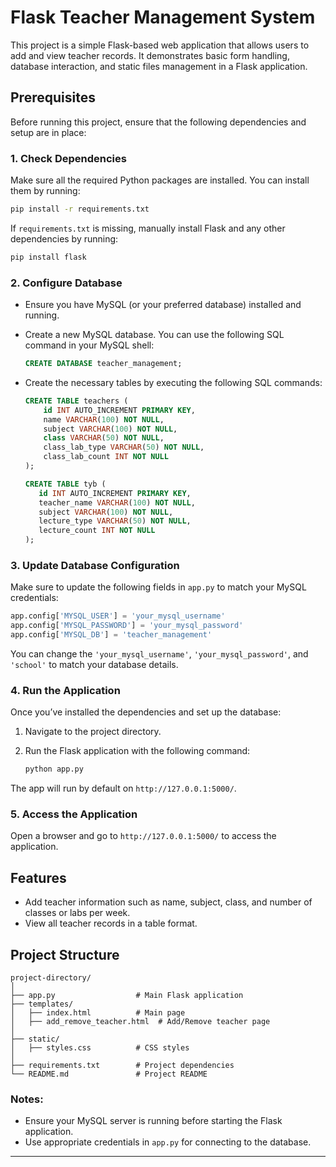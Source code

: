 

# Flask Teacher Management System

This project is a simple Flask-based web application that allows users to add and view teacher records. It demonstrates basic form handling, database interaction, and static files management in a Flask application.

## Prerequisites

Before running this project, ensure that the following dependencies and setup are in place:

### 1. **Check Dependencies**

Make sure all the required Python packages are installed. You can install them by running:

```bash
pip install -r requirements.txt
```

If `requirements.txt` is missing, manually install Flask and any other dependencies by running:

```bash
pip install flask
```

### 2. **Configure Database**

- Ensure you have MySQL (or your preferred database) installed and running.
- Create a new MySQL database. You can use the following SQL command in your MySQL shell:

    ```sql
    CREATE DATABASE teacher_management;
    ```

- Create the necessary tables by executing the following SQL commands:

    ```sql
    CREATE TABLE teachers (
        id INT AUTO_INCREMENT PRIMARY KEY,
        name VARCHAR(100) NOT NULL,
        subject VARCHAR(100) NOT NULL,
        class VARCHAR(50) NOT NULL,
        class_lab_type VARCHAR(50) NOT NULL,
        class_lab_count INT NOT NULL
    );
    ```
    ```sql
    CREATE TABLE tyb (
       id INT AUTO_INCREMENT PRIMARY KEY,
       teacher_name VARCHAR(100) NOT NULL,
       subject VARCHAR(100) NOT NULL,
       lecture_type VARCHAR(50) NOT NULL,
       lecture_count INT NOT NULL
    );

    ```

### 3. **Update Database Configuration**

Make sure to update the following fields in `app.py` to match your MySQL credentials:

```python
app.config['MYSQL_USER'] = 'your_mysql_username'
app.config['MYSQL_PASSWORD'] = 'your_mysql_password'
app.config['MYSQL_DB'] = 'teacher_management'
```

You can change the `'your_mysql_username'`, `'your_mysql_password'`, and `'school'` to match your database details.

### 4. **Run the Application**

Once you’ve installed the dependencies and set up the database:

1. Navigate to the project directory.
2. Run the Flask application with the following command:

    ```bash
    python app.py
    ```

The app will run by default on `http://127.0.0.1:5000/`.

### 5. **Access the Application**

Open a browser and go to `http://127.0.0.1:5000/` to access the application.

## Features

- Add teacher information such as name, subject, class, and number of classes or labs per week.
- View all teacher records in a table format.

## Project Structure

```
project-directory/
│
├── app.py                  # Main Flask application
├── templates/
│   ├── index.html          # Main page
│   ├── add_remove_teacher.html  # Add/Remove teacher page
│
├── static/
│   ├── styles.css          # CSS styles
│
├── requirements.txt        # Project dependencies
└── README.md               # Project README
```

### Notes:
- Ensure your MySQL server is running before starting the Flask application.
- Use appropriate credentials in `app.py` for connecting to the database.

---

